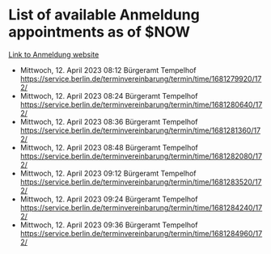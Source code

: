 # List of available Anmeldung appointments as of $NOW
[Link to Anmeldung website](https://service.berlin.de/terminvereinbarung/termin/tag.php?termin=1&anliegen[]=120686&dienstleisterlist=122210,122217,327316,122219,327312,122227,327314,122231,327346,122243,327348,122254,122252,329742,122260,329745,122262,329748,122271,327278,122273,327274,122277,327276,330436,122280,327294,122282,327290,122284,327292,122291,327270,122285,327266,122286,327264,122296,327268,150230,329760,122297,327286,122294,327284,122312,329763,122314,329775,122304,327330,122311,327334,122309,327332,317869,122281,327352,122279,329772,122283,122276,327324,122274,327326,122267,329766,122246,327318,122251,327320,122257,327322,122208,327298,122226,327300&herkunft=http%3A%2F%2Fservice.berlin.de%2Fdienstleistung%2F120686%2F)
- Mittwoch, 12. April 2023 08:12 Bürgeramt Tempelhof https://service.berlin.de/terminvereinbarung/termin/time/1681279920/172/
- Mittwoch, 12. April 2023 08:24 Bürgeramt Tempelhof https://service.berlin.de/terminvereinbarung/termin/time/1681280640/172/
- Mittwoch, 12. April 2023 08:36 Bürgeramt Tempelhof https://service.berlin.de/terminvereinbarung/termin/time/1681281360/172/
- Mittwoch, 12. April 2023 08:48 Bürgeramt Tempelhof https://service.berlin.de/terminvereinbarung/termin/time/1681282080/172/
- Mittwoch, 12. April 2023 09:12 Bürgeramt Tempelhof https://service.berlin.de/terminvereinbarung/termin/time/1681283520/172/
- Mittwoch, 12. April 2023 09:24 Bürgeramt Tempelhof https://service.berlin.de/terminvereinbarung/termin/time/1681284240/172/
- Mittwoch, 12. April 2023 09:36 Bürgeramt Tempelhof https://service.berlin.de/terminvereinbarung/termin/time/1681284960/172/
